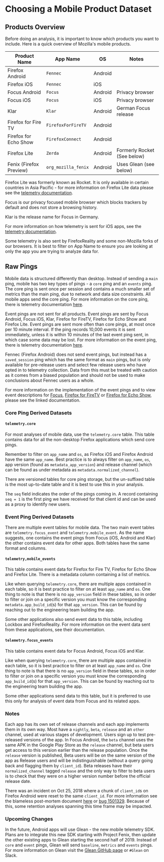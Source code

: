 # Choosing a Mobile Product Dataset

## Products Overview

Before doing an analysis, it is important to know which products you want to include.
Here is a quick overview of Mozilla's mobile products.


| Product Name           | App Name            | OS      | Notes                            |
| ---------------------- | ------------------- | ------- | -------------------------------- |
| Firefox Android        | `Fennec`            | Android |                                  |
| Firefox iOS            | `Fennec`            | iOS     |                                  |
| Focus Android          | `Focus`             | Android | Privacy browser                  |
| Focus iOS              | `Focus`             | iOS     | Privacy browser                  |
| Klar                   | `Klar`              | Android | German Focus release             |
| Firefox for Fire TV    | `FirefoxForFireTV`  | Android |                                  |
| Firefox for Echo Show  | `FirefoxConnect`    | Android |                                  |
| Firefox Lite           | `Zerda`             | Android | Formerly Rocket (See below)      |
| Fenix (Firefox Preview)| `org_mozilla_fenix` | Android | Uses Glean (see below)           |

Firefox Lite was formerly known as Rocket.
It is only available in certain countries in Asia Pacific - for more
information on Firefox Lite data please see the [telemetry documentation][fxlite].

Focus is our privacy focused mobile browser which blocks trackers by default
and does not store a browsing history.

Klar is the release name for Focus in Germany.

For more information on how telemetry is sent for iOS apps,
see the [telemetry documentation][ios].

Some telemetry is also sent by FirefoxReality and some non-Mozilla forks of our
browsers.
It is best to filter on App Name to ensure you are looking at only the app you
are trying to analyze data for.

[fxlite]: https://github.com/mozilla-tw/FirefoxLite/blob/master/docs/telemetry.md
[ios]: https://github.com/mozilla-mobile/telemetry-ios

## Raw Pings

Mobile data is structured differently than desktop.
Instead of sending a `main` ping, mobile has two key types of pings - a `core`
ping and an `events` ping.
The core ping is sent once per session and contains a much smaller set of
metrics than the main ping, due to network and data size constraints.
All mobile apps send the core ping.
For more information on the core ping, there is telemetry documentation [here][core_ping].

Event pings are not sent for all products.
Event pings are sent by Focus Android, Focus iOS, Klar, Firefox for FireTV,
Firefox for Echo Show and Firefox Lite.
Event pings are sent more often than core pings, at most once per 10 minute interval.
If the ping records 10,000 events it is sent immediately, unless it is within
10 minutes of the last event ping sent, in which case some data may be lost.
For more information on the event ping, there is telemetry documentation [here][event_ping].

Fennec (Firefox Android) does not send event pings, but instead has a
`saved_session` ping which has the same format as `main` pings, but is only
available for pre-release users and select few release users who have opted in
to telemetry collection.
Data from this must be treated with caution as it comes from a biased
population and should not be used to make conclusions about Fennec users
as a whole.

For more information on the implementation of the event pings and to view event
descriptions for [Focus], [Firefox for FireTV] or [Firefox for Echo Show],
please see the linked documentation.

[core_ping]: https://firefox-source-docs.mozilla.org/toolkit/components/telemetry/telemetry/data/core-ping.html
[event_ping]: https://firefox-source-docs.mozilla.org/toolkit/components/telemetry/telemetry/data/event-ping.html
[Focus]: https://github.com/mozilla-mobile/focus-android/blob/master/docs/Telemetry.md
[Firefox for FireTV]: https://github.com/mozilla-mobile/firefox-tv/blob/master/docs/telemetry.md
[Firefox for Echo Show]: https://github.com/mozilla-mobile/firefox-echo-show/blob/master/docs/telemetry.md

### Core Ping Derived Datasets

#### `telemetry.core`

For most analyses of mobile data, use the `telemetry.core` table.
This table contains data for all the non-desktop Firefox applications which
send core pings.

Remember to filter on `app_name` and `os`, as Firefox iOS and Firefox Android
have the same `app_name`.
Best practice is to always filter on `app_name`, `os`, app version
(found as `metadata_app_version`) and release channel (which can be found as
under metadata as `metadata.normalized_channel`).

There are versioned tables for core ping storage, but the un-suffixed table is
the most up-to-date table and it is best to use this in your analysis.

The `seq` field indicates the order of the pings coming in. A record
containing `seq = 1` is the first ping we have received for that client id
and can be used as a proxy to identify new users.


### Event Ping Derived Datasets

There are multiple event tables for mobile data. The two main event tables are
`telemetry.focus_event` and `telemetry.mobile_event`.
As the name suggests, one contains the event pings from Focus (iOS, Android
and Klar) the other contains event data for other apps.
Both tables have the same format and columns.


#### `telemetry,mobile_events`

This table contains event data for Firefox for Fire TV, Firefox for Echo Show
and Firefox Lite. There is a metadata column containing a list of metrics.

Like when querying `telemetry.core`, there are multiple apps contained in each
table, so it is best practice to filter on at least `app_name` and `os`.
One thing to note is that there is no `app_version` field in these tables,
so in order to filter or join on a specific version you must know the
corresponding `metadata.app_build_id`(s) for that `app_version`.
This can be found by reaching out to the engineering team building the app.

Some other applications also send event data to this table, including Lockbox
and FirefoxReality.
For more information on the event data sent from these applications, see their
documentation.


#### `telemetry.focus_events`

This table contains event data for Focus Android, Focus iOS and Klar.

Like when querying `telemetry.core`, there are multiple apps contained in each
table, so it is best practice to filter on at least `app_name` and `os`.
One thing to note is that there is no `app_version` field in these tables, so
in order to filter or join on a specific version you must know the corresponding
`app_build_id`(s) for that `app_version`.
This can be found by reaching out to the engineering team building the app.

Some other applications send data to this table, but it is preferred to use
this only for analysis of event data from Focus and its related apps.

### Notes

Each app has its own set of release channels and each app implements them in
its own way.
Most have a `nightly`, `beta`, `release` and an `other` channel, used at
various stages of development.
Users sign up to test pre-released versions of the app.
In Focus Android, the `beta` channel uses the same APK in the Google Play Store
as the `release` channel, but beta users get access to this version earlier
than the release population.
Once the `release` version is published, Beta users will be on the same version
of the app as Release users and will be indistinguishable (without a query
going back and flagging them by `client_id`).
Beta releases have their `normalized_channel` tagged `release` and the only way
to filter to beta users is to check that they were on a higher version number
before the official release date.

There was an incident on Oct 25, 2018 where a chunk of `client_id`s on
Firefox Android were reset to the same `client_id`.
For more information see the blameless post-mortem document [here][retro] or
[bug 1501329].
Because of this, some retention analyses spanning this time frame may be impacted.

[retro]: https://docs.google.com/document/d/1r1PDQnqhsrPkft0pB46v9uhXGxR_FzK4laKJLGttXdA
[bug 1501329]: https://bugzilla.mozilla.org/show_bug.cgi?id=1501329

### Upcoming Changes

In the future, Android apps will use Glean - the new mobile telemetry SDK.
Plans are to integrate this new SDK starting with Project Fenix, then update
the other existing apps to Glean starting the second half of 2019.
Instead of `core` and `event` pings, Glean will send `baseline`, `metrics`
and `events` pings.
For more information on Glean visit the [Glean GitHub page][glean]
or `#Glean` on Slack.

[glean]: https://github.com/mozilla-mobile/android-components/tree/master/components/service/glean/#contact